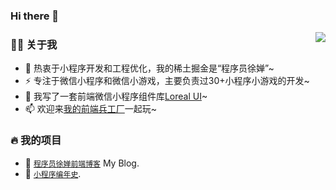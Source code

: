 ### Hi there 👋

<!--
**godbasin/godbasin** is a ✨ _special_ ✨ repository because its `README.md` (this file) appears on your GitHub profile.

Here are some ideas to get you started:

- 🔭 I’m currently working on ...
- 🌱 I’m currently learning ...
- 👯 I’m looking to collaborate on ...
- 🤔 I’m looking for help with ...
- 💬 Ask me about ...
- 📫 How to reach me: ...
- 😄 Pronouns: ...
- ⚡ Fun fact: ...
-->

<img align="right" src="https://github-readme-stats.vercel.app/api?username=codeluosiyu&show_icons=true&count_private=true&hide_border=true&cache_seconds=1900"/>

### 👨‍🚒 关于我

- 🤔 热衷于小程序开发和工程优化，我的稀土掘金是“程序员徐婵”~
- ⚡ 专注于微信小程序和微信小游戏，主要负责过30+小程序小游戏的开发~
- 💬 我写了一套前端微信小程序组件库[Loreal UI](https://codeluosiyu.github.io/miniprogram/component/basic/button.html)~
- 📫 欢迎来[我的前端兵工厂]([https://godbasin.github.io/front-end-playground/](https://codeluosiyu.github.io/interview/function/subscribeMsg.html))一起玩~

### 🔥 我的项目

- 🔰 [`程序员徐婵前端博客`](https://codeluosiyu.github.io/) My Blog.
- 🌱 [`小程序编年史`](https://codeluosiyu.github.io/interview/function/subscribeMsg.html). 
